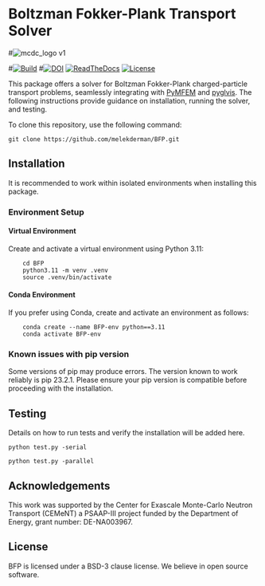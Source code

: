 # Boltzman Fokker-Plank Transport Solver

#![mcdc_logo v1](https://user-images.githubusercontent.com/26186244/173467190-74d9b09a-ef7d-4f0e-8bdf-4a076de7c43c.svg)

#[![Build](https://github.com/CEMeNT-PSAAP/MCDC/actions/workflows/mpi_numba_reg.yml/badge.svg)](https://github.com/CEMeNT-PSAAP/MCDC/actions/workflows/mpi_numba_reg.yml)
#[![DOI](https://joss.theoj.org/papers/10.21105/joss.06415/status.svg)](https://doi.org/10.21105/joss.06415)
[![ReadTheDocs](https://readthedocs.org/projects/bfp/badge/?version=latest&style=flat)](https://bfp.readthedocs.org/en/latest/ )
[![License](https://img.shields.io/badge/License-BSD_3--Clause-blue.svg)](https://opensource.org/licenses/BSD-3-Clause)

This package offers a solver for Boltzman Fokker-Plank charged-particle transport problems, seamlessly integrating with [PyMFEM](https://github.com/mfem/PyMFEM) and [pyglvis](https://github.com/GLVis/pyglvis). The following instructions provide guidance on installation, running the solver, and testing.

To clone this repository, use the following command:
```
git clone https://github.com/melekderman/BFP.git
```

## Installation

It is recommended to work within isolated environments when installing this package.

### Environment Setup

#### Virtual Environment

Create and activate a virtual environment using Python 3.11:
```
    cd BFP
    python3.11 -m venv .venv
    source .venv/bin/activate
```
#### Conda Environment

If you prefer using Conda, create and activate an environment as follows:
```
    conda create --name BFP-env python==3.11
    conda activate BFP-env
```
### Known issues with pip version

Some versions of pip may produce errors. The version known to work reliably is pip 23.2.1. Please ensure your pip version is compatible before proceeding with the installation.

## Testing

Details on how to run tests and verify the installation will be added here.

```
python test.py -serial
```
```
python test.py -parallel
```

## Acknowledgements

This work was supported by the Center for Exascale Monte-Carlo Neutron Transport (CEMeNT) a PSAAP-III project funded by the Department of Energy, grant number: DE-NA003967.

## License

BFP is licensed under a BSD-3 clause license. We believe in open source software.
